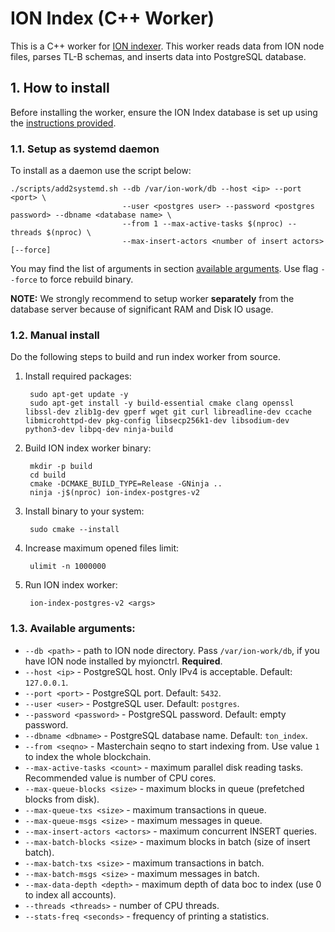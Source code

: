 # ION Index (C++ Worker)

This is a C++ worker for [ION indexer](https://github.com/ice-blockchain/ion-index-worker). This worker reads data from ION node files, parses TL-B schemas, and inserts data into PostgreSQL database.

## 1. How to install

Before installing the worker, ensure the ION Index database is set up using the [instructions provided](https://github.com/ice-blockchain/ion-index-worker/tree/ion-fork).


### 1.1. Setup as systemd daemon
To install as a daemon use the script below: 

    ./scripts/add2systemd.sh --db /var/ion-work/db --host <ip> --port <port> \
                             --user <postgres user> --password <postgres password> --dbname <database name> \
                             --from 1 --max-active-tasks $(nproc) --threads $(nproc) \
                             --max-insert-actors <number of insert actors> [--force]

You may find the list of arguments in section [available arguments](#13-available-arguments). Use flag `--force` to force rebuild binary. 

**NOTE:** We strongly recommend to setup worker **separately** from the database server because of significant RAM and Disk IO usage.

### 1.2. Manual install

Do the following steps to build and run index worker from source.

1. Install required packages: 

        sudo apt-get update -y
        sudo apt-get install -y build-essential cmake clang openssl libssl-dev zlib1g-dev gperf wget git curl libreadline-dev ccache libmicrohttpd-dev pkg-config libsecp256k1-dev libsodium-dev python3-dev libpq-dev ninja-build
2. Build ION index worker binary:

        mkdir -p build
        cd build
        cmake -DCMAKE_BUILD_TYPE=Release -GNinja ..
        ninja -j$(nproc) ion-index-postgres-v2

3. Install binary to your system:

        sudo cmake --install 

4. Increase maximum opened files limit: 

        ulimit -n 1000000

5. Run ION index worker:

        ion-index-postgres-v2 <args>

### 1.3. Available arguments:
* `--db <path>` - path to ION node directory. Pass `/var/ion-work/db`, if you have ION node installed by myionctrl. **Required**.
* `--host <ip>` - PostgreSQL host. Only IPv4 is acceptable. Default: `127.0.0.1`.
* `--port <port>` - PostgreSQL port. Default: `5432`.
* `--user <user>` - PostgreSQL user. Default: `postgres`.
* `--password <password>` - PostgreSQL password. Default: empty password.
* `--dbname <dbname>` - PostgreSQL database name. Default: `ton_index`.
* `--from <seqno>` - Masterchain seqno to start indexing from. Use value `1` to index the whole blockchain.
* `--max-active-tasks <count>` - maximum parallel disk reading tasks. Recommended value is number of CPU cores.
* `--max-queue-blocks <size>` - maximum blocks in queue (prefetched blocks from disk).
* `--max-queue-txs <size>` - maximum transactions in queue.
* `--max-queue-msgs <size>` - maximum messages in queue.
* `--max-insert-actors <actors>` - maximum concurrent INSERT queries.
* `--max-batch-blocks <size>` - maximum blocks in batch (size of insert batch).
* `--max-batch-txs <size>` - maximum transactions in batch.
* `--max-batch-msgs <size>` - maximum messages in batch.
* `--max-data-depth <depth>` - maximum depth of data boc to index (use 0 to index all accounts).
* `--threads <threads>` - number of CPU threads.
* `--stats-freq <seconds>` - frequency of printing a statistics.

